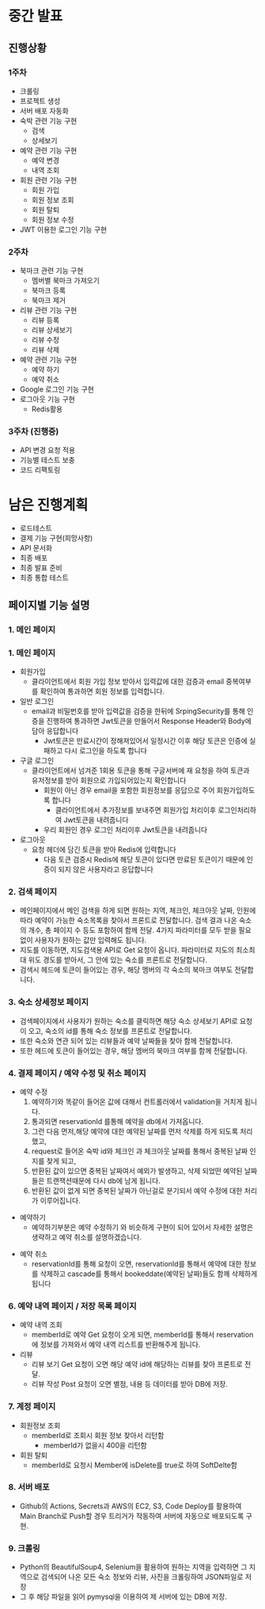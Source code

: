 # 중간 발표
## 진행상황

### 1주차

- 크롤링
- 프로젝트 생성
- 서버 배포 자동화
- 숙박 관련 기능 구현
    - 검색
    - 상세보기
- 예약 관련 기능 구현
    - 예약 변경
    - 내역 조회
- 회원 관련 기능 구현
    - 회원 가입
    - 회원 정보 조회
    - 회원 탈퇴
    - 회원 정보 수정
- JWT 이용한 로그인 기능 구현

### 2주차

- 북마크 관련 기능 구현
    - 멤버별 북마크 가져오기
    - 북마크 등록
    - 북마크 제거
- 리뷰 관련 기능 구현
    - 리뷰 등록
    - 리뷰 상세보기
    - 리뷰 수정
    - 리뷰 삭제
- 예약 관련 기능 구현
    - 예약 하기
    - 예약 취소
- Google 로그인 기능 구현
- 로그아웃 기능 구현
    - Redis활용

### 3주차 (진행중)

- API 변경 요청 적용
- 기능별 테스트 보충
- 코드 리팩토링

# 남은 진행계획

- 로드테스트
- 결제 기능 구현(희망사항)
- API 문서화
- 최종 배포
- 최종 발표 준비
- 최종 통합 테스트

## 페이지별 기능 설명

### **1. 메인 페이지**

### **1. 메인 페이지**

- 회원가입
    - 클라이언트에서 회원 가입 정보 받아서 입력값에 대한 검증과 email 중복여부를 확인하여 통과하면 회원 정보를 입력합니다.
- 일반 로그인
    - email과 비밀번호를 받아 입력값을 검증을 한뒤에  SrpingSecurity를 통해 인증을 진행하여 통과하면  Jwt토큰을 만들어서 Response Header와 Body에 담아 응답합니다
        - Jwt토큰은 만료시간이 정해져있어서 일정시간 이후 해당 토큰은 인증에 실패하고 다시 로그인을 하도록 합니다
- 구글 로그인
    - 클라이언트에서 넘겨준 1회용 토큰을 통해 구글서버에 재 요청을 하여 토큰과 유저정보를 받아 회원으로 가입되어있는지 확인합니다
        - 회원이 아닌 경우 email을 포함한 회원정보를 응답으로 주어 회원가입하도록 합니다
            - 클라이언트에서 추가정보를 보내주면 회원가입 처리이후 로그인처리하여 Jwt토큰을 내려줍니다
        - 우리 회원인 경우 로그인 처리이후 Jwt토큰을 내려줍니다
- 로그아웃
    - 요청 헤더에 담긴 토큰을 받아 Redis에 입력합니다
        - 다음 토큰 검증시 Redis에 해당 토큰이 있다면 만료된 토큰이기 때문에 인증이 되지 않은 사용자라고 응답합니다
### **2. 검색 페이지**

- 메인페이지에서 메인 검색을 하게 되면 원하는 지역, 체크인, 체크아웃 날짜, 인원에 따라 예약이 가능한 숙소목록을 찾아서 프론트로 전달합니다. 검색 결과 나온 숙소의 개수, 총 페이지 수 등도 포함하여 함께 전달. 4가지 파라미터를 모두 받을 필요없이 사용자가 원하는 값만 입력해도 됩니다.
- 지도를 이동하면, 지도검색용 API로 Get 요청이 옵니다. 파라미터로 지도의 최소최대 위도 경도를 받아서, 그 안에 있는 숙소를 프론트로 전달합니다.
- 검색시 헤드에 토큰이 들어있는 경우, 해당 멤버의 각 숙소의 북마크 여부도 전달합니다.

### **3. 숙소 상세정보 페이지**

- 검색페이지에서 사용자가 원하는 숙소를 클릭하면 해당 숙소 상세보기 API로 요청이 오고, 숙소의 id를 통해 숙소 정보를 프론트로 전달합니다.
- 또한 숙소와 연관 되어 있는 리뷰들과 예약 날짜들을 찾아 함께 전달합니다.
- 또한 헤드에 토큰이 들어있는 경우, 해당 멤버의 북마크 여부를 함께 전달합니다.

### 4. 결제 페이지 / 예약 수정 및 취소 페이지

- 예약 수정
    1. 예약하기와 똑같이 들어온 값에 대해서 컨트롤러에서  validation을 거치게 됩니다.
    2. 통과되면 reservationId 를통해 예약을 db에서 가져옵니다.
    3. 그런 다음 먼저,해당 예약에 대한 예약된 날짜를 먼저 삭제를 하게 되도록 처리했고, 
    4. request로 들어온 숙박 id와 체크인 과 체크아웃 날짜를 통해서 중복된 날짜 인지를 찾게 되고, 
    5. 반환된 값이 있으면 중복된 날짜여서 예외가 발생하고, 삭제 되었떤 예약된 날짜들은 트랜잭션때문에  다시 db에 남게 됩니다.
    6. 반환된 값이 없게 되면 중복된 날짜가 아닌걸로  분기되서 예약 수정에 대한 처리가 이루어집니다.
    
* 예약하기
  * 예약하기부분은 예약 수정하기 와 비슷하게 구현이 되어 있어서 자세한 설명은 생략하고 예약 취소를 설명하겠습니다.
- 예약 취소
  * reservationId를 통해 요청이 오면, reservationId를 통해서 예약에 대한 정보를 삭제하고 cascade를 통해서 bookeddate(예약된 날짜)들도 함께 삭제하게 됩니다

### 6. 예약 내역 페이지 / 저장 목록 페이지

- 예약 내역 조회
    - memberId로 예약 Get 요청이 오게 되면, memberId를 통해서 reservation에 정보를 가져와서 예약 내역 리스트를 반환해주게 됩니다.
- 리뷰
    - 리뷰 보기 Get 요청이 오면 해당 예약 id에 해당하는 리뷰를 찾아 프론트로 전달.
    - 리뷰 작성 Post 요청이 오면 별점, 내용 등 데이터를 받아 DB에 저장.

### 7. **계정 페이지**

- 회원정보 조회
    - memberId로 조회시 회원 정보 찾아서 리턴함
        - memberId가 없을시 400을 리턴함
- 회원 탈퇴
    - memberId로 요청시 Member에 isDelete를 true로 하여 SoftDelte함

### 8. **서버 배포**

- Github의 Actions, Secrets과 AWS의 EC2, S3, Code Deploy를 활용하여 Main Branch로 Push할 경우 트리거가 작동하여 서버에 자동으로 배포되도록 구현.

### 9. **크롤링**

- Python의 BeautifulSoup4, Selenium을 활용하여 원하는 지역을 입력하면 그 지역으로 검색되어 나온 모든 숙소 정보와 리뷰, 사진을 크롤링하여 JSON파일로 저장
- 그 후 해당 파일을 읽어 pymysql을 이용하여 제 서버에  있는 DB에 저장.